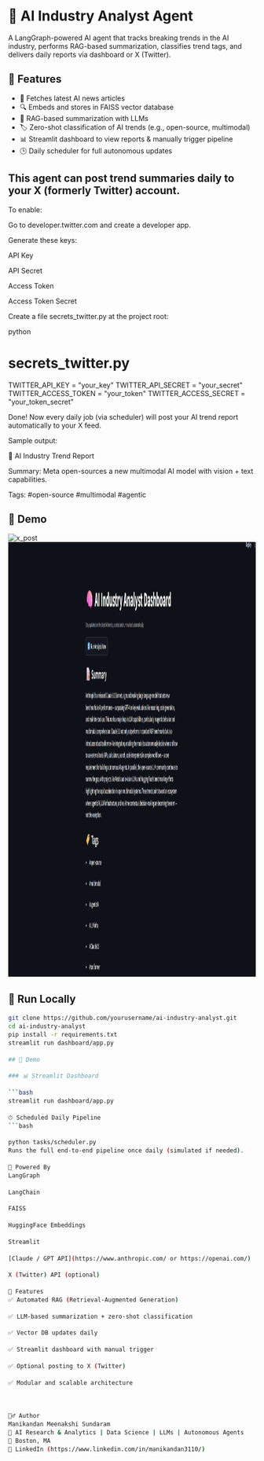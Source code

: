 # 🧠 AI Industry Analyst Agent

A LangGraph-powered AI agent that tracks breaking trends in the AI industry, performs RAG-based summarization, classifies trend tags, and delivers daily reports via dashboard or X (Twitter).

## 🔧 Features
- 📰 Fetches latest AI news articles
- 🔍 Embeds and stores in FAISS vector database
- 🧠 RAG-based summarization with LLMs
- 🏷️ Zero-shot classification of AI trends (e.g., open-source, multimodal)
- 📊 Streamlit dashboard to view reports & manually trigger pipeline
- 🕒 Daily scheduler for full autonomous updates



## This agent can post trend summaries daily to your X (formerly Twitter) account.

To enable:

Go to developer.twitter.com and create a developer app.

Generate these keys:

API Key

API Secret

Access Token

Access Token Secret

Create a file secrets_twitter.py at the project root:

python
# secrets_twitter.py
TWITTER_API_KEY = "your_key"
TWITTER_API_SECRET = "your_secret"
TWITTER_ACCESS_TOKEN = "your_token"
TWITTER_ACCESS_SECRET = "your_token_secret"


Done! Now every daily job (via scheduler) will post your AI trend report automatically to your X feed.

Sample output:


🧠 AI Industry Trend Report

Summary:
Meta open-sources a new multimodal AI model with vision + text capabilities.

Tags: #open-source #multimodal #agentic


## 📸 Demo

<img width="1286" height="885" alt="x_post" src="https://github.com/user-attachments/assets/a215d4f4-7aa3-4f86-9e01-73c724c4900b" />

<img width="1286" height="885" alt="x_post" src="streamlit_post.png" />




## 🚀 Run Locally

```bash
git clone https://github.com/yourusername/ai-industry-analyst.git
cd ai-industry-analyst
pip install -r requirements.txt
streamlit run dashboard/app.py

## 🚀 Demo

### 📊 Streamlit Dashboard

```bash
streamlit run dashboard/app.py

⏱ Scheduled Daily Pipeline
```bash

python tasks/scheduler.py
Runs the full end-to-end pipeline once daily (simulated if needed).

🧠 Powered By
LangGraph

LangChain

FAISS

HuggingFace Embeddings

Streamlit

[Claude / GPT API](https://www.anthropic.com/ or https://openai.com/)

X (Twitter) API (optional)

📌 Features
✅ Automated RAG (Retrieval-Augmented Generation)

✅ LLM-based summarization + zero-shot classification

✅ Vector DB updates daily

✅ Streamlit dashboard with manual trigger

✅ Optional posting to X (Twitter)

✅ Modular and scalable architecture



🙋‍♂️ Author
Manikandan Meenakshi Sundaram
🚀 AI Research & Analytics | Data Science | LLMs | Autonomous Agents
📍 Boston, MA
🔗 LinkedIn (https://www.linkedin.com/in/manikandan3110/)


